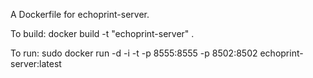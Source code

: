 A Dockerfile for echoprint-server.

To build: docker build -t "echoprint-server" .

To run: sudo docker run -d -i -t -p 8555:8555 -p 8502:8502 echoprint-server:latest 